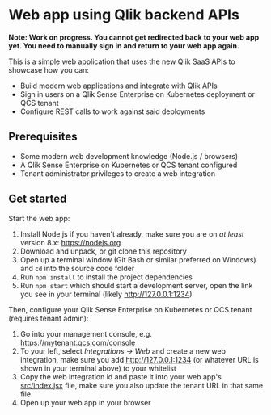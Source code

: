 # Web app using Qlik backend APIs

**Note: Work on progress. You cannot get redirected back to your web app yet. You need to manually sign in and return to your web app again.**

This is a simple web application that uses the new Qlik SaaS APIs to showcase how you can:

* Build modern web applications and integrate with Qlik APIs
* Sign in users on a Qlik Sense Enterprise on Kubernetes deployment or QCS tenant
* Configure REST calls to work against said deployments

## Prerequisites

* Some modern web development knowledge (Node.js / browsers)
* A Qlik Sense Enterprise on Kubernetes or QCS tenant configured
* Tenant administrator privileges to create a web integration

## Get started

Start the web app:

1. Install Node.js if you haven't already, make sure you are on _at least_ version 8.x: https://nodejs.org
1. Download and unpack, or git clone this repository
1. Open up a terminal window (Git Bash or similar preferred on Windows) and `cd` into the source code folder
1. Run `npm install` to install the project dependencies
1. Run `npm start` which should start a development server, open the link you see in your terminal (likely http://127.0.0.1:1234)

Then, configure your Qlik Sense Enterprise on Kubernetes or QCS tenant (requires tenant admin):

1. Go into your management console, e.g. https://mytenant.qcs.com/console
1. To your left, select _Integrations -> Web_ and create a new web integration, make sure you add http://127.0.0.1:1234 (or whatever URL is shown in your terminal above) to your whitelist
1. Copy the web integration id and paste it into your web app's [src/index.jsx](./src/index.jsx) file, make sure you also update the tenant URL in that same file
1. Open up your web app in your browser
